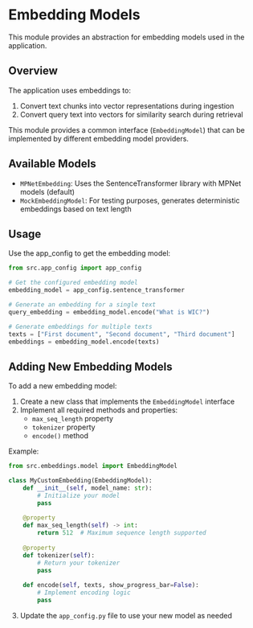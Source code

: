 # Embedding Models

This module provides an abstraction for embedding models used in the application.

## Overview

The application uses embeddings to:
1. Convert text chunks into vector representations during ingestion
2. Convert query text into vectors for similarity search during retrieval

This module provides a common interface (`EmbeddingModel`) that can be implemented by different embedding model providers.

## Available Models

- `MPNetEmbedding`: Uses the SentenceTransformer library with MPNet models (default)
- `MockEmbeddingModel`: For testing purposes, generates deterministic embeddings based on text length

## Usage

Use the app_config to get the embedding model:

```python
from src.app_config import app_config

# Get the configured embedding model
embedding_model = app_config.sentence_transformer

# Generate an embedding for a single text
query_embedding = embedding_model.encode("What is WIC?")

# Generate embeddings for multiple texts
texts = ["First document", "Second document", "Third document"]
embeddings = embedding_model.encode(texts)
```

## Adding New Embedding Models

To add a new embedding model:

1. Create a new class that implements the `EmbeddingModel` interface
2. Implement all required methods and properties:
   - `max_seq_length` property
   - `tokenizer` property
   - `encode()` method

Example:

```python
from src.embeddings.model import EmbeddingModel

class MyCustomEmbedding(EmbeddingModel):
    def __init__(self, model_name: str):
        # Initialize your model
        pass
    
    @property
    def max_seq_length(self) -> int:
        return 512  # Maximum sequence length supported
    
    @property
    def tokenizer(self):
        # Return your tokenizer
        pass
    
    def encode(self, texts, show_progress_bar=False):
        # Implement encoding logic
        pass
```

3. Update the `app_config.py` file to use your new model as needed